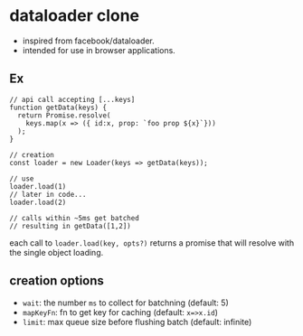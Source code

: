 # dataloader clone

* inspired from facebook/dataloader.
* intended for use in browser applications. 

## Ex

```
// api call accepting [...keys]
function getData(keys) {
  return Promise.resolve(
    keys.map(x => ({ id:x, prop: `foo prop ${x}`}))
  );
}

// creation
const loader = new Loader(keys => getData(keys));

// use
loader.load(1)
// later in code...
loader.load(2)

// calls within ~5ms get batched
// resulting in getData([1,2])
```

each call to `loader.load(key, opts?)` returns a promise that will resolve
with the single object loading.

## creation options

* `wait`: the number `ms` to collect for batchning (default: 5)
* `mapKeyFn`: fn to get key for caching (default: `x=>x.id`)
* `limit`: max queue size before flushing batch (default: infinite)